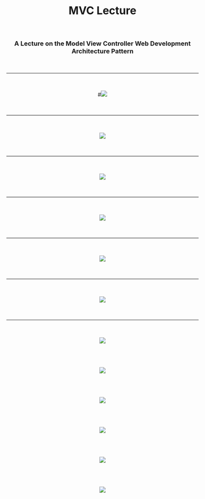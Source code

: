 <div align="center">

# MVC Lecture

<br>

### A Lecture on the Model View Controller Web Development Architecture Pattern

<br><hr size="1"><br>

#<img src="https://i.ibb.co/SVmrzcp/1.png" border="0">

<br><hr><br>

<img src="https://i.ibb.co/ThRD4hW/2.png" border="0">

<br><hr><br>

<img src="https://i.ibb.co/KwgyXhN/3.png" border="0">

<br><hr><br>

<img src="https://i.ibb.co/T4Nhb3T/4.png" border="0">

<br><hr><br>

<img src="https://i.ibb.co/ssJyV5G/5.png" border="0">

<br><hr><br>

<img src="https://i.ibb.co/PDTVwxS/6.png" border="0">

<br><hr><br>

<img src="https://i.ibb.co/3S186qT/7.png" border="0">

<br><br>

<img src="https://i.ibb.co/9rCpTWs/8.png" border="0">

<br><br>

<img src="https://i.ibb.co/RHcrb5h/9.png" border="0">

<br><br>

<img src="https://i.ibb.co/N3CHNC5/10.png" border="0">

<br><br>

<img src="https://i.ibb.co/0QHQ6MJ/11.png" border="0">

<br><br>

<img src="https://i.ibb.co/4Sktnvt/12.png" border="0">

<br><br>

</div>

